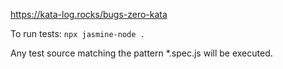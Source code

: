 https://kata-log.rocks/bugs-zero-kata

To run tests: `npx jasmine-node .`

Any test source matching the pattern *.spec.js will be executed.
